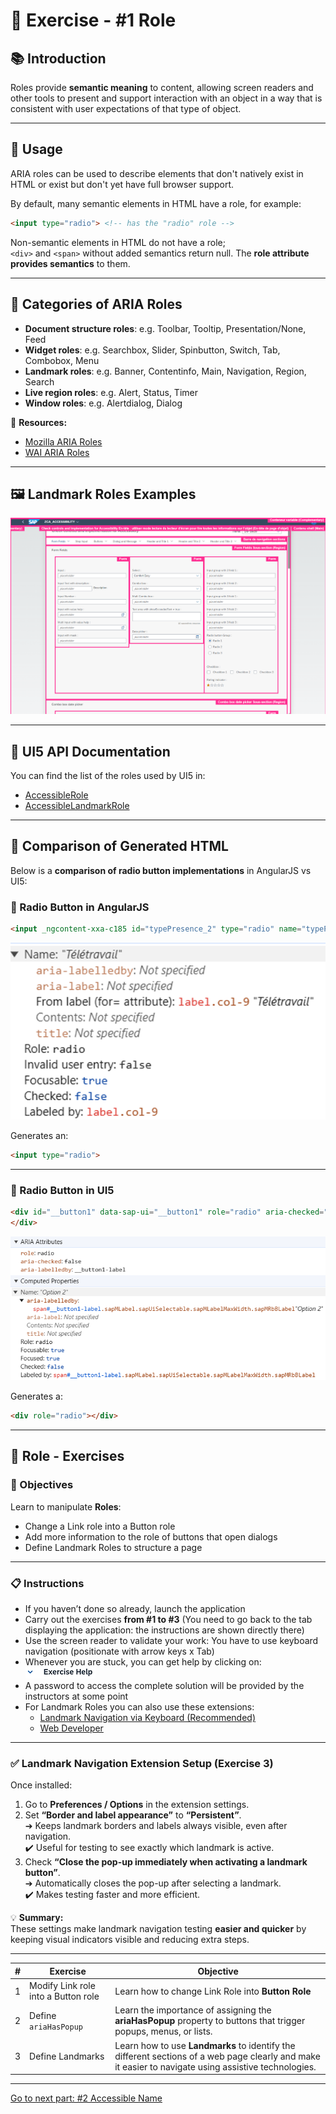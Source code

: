 
# 📝 Exercise - #1 Role

## 📚 Introduction

Roles provide **semantic meaning** to content, allowing screen readers and other tools to present and support interaction with an object in a way that is consistent with user expectations of that type of object.

---

## 🔧 Usage

ARIA roles can be used to describe elements that don't natively exist in HTML or exist but don't yet have full browser support.

By default, many semantic elements in HTML have a role, for example:

```html
<input type="radio"> <!-- has the "radio" role -->
```

Non-semantic elements in HTML do not have a role;  
`<div>` and `<span>` without added semantics return null. The **role attribute provides semantics** to them.

---

## 📂 Categories of ARIA Roles

- **Document structure roles**: e.g. Toolbar, Tooltip, Presentation/None, Feed
- **Widget roles**: e.g. Searchbox, Slider, Spinbutton, Switch, Tab, Combobox, Menu
- **Landmark roles**: e.g. Banner, Contentinfo, Main, Navigation, Region, Search
- **Live region roles**: e.g. Alert, Status, Timer
- **Window roles**: e.g. Alertdialog, Dialog

🔗 **Resources:**
- [Mozilla ARIA Roles](https://developer.mozilla.org/en-US/docs/Web/Accessibility/ARIA/Roles)
- [WAI ARIA Roles](https://www.w3.org/WAI/ARIA/apg/practices/)

---

## 🖼️ Landmark Roles Examples

![Landmark Roles Example](./images/landmark_roles_example.png)

---

## 📖 UI5 API Documentation

You can find the list of the roles used by UI5 in:

- [AccessibleRole](https://sapui5.hana.ondemand.com/1.108.39/#/api/sap.ui.core.AccessibleRole%23properties)
- [AccessibleLandmarkRole](https://sapui5.hana.ondemand.com/1.108.39/#/api/sap.ui.core.AccessibleLandmarkRole)

---

## 🔬 Comparison of Generated HTML

Below is a **comparison of radio button implementations** in AngularJS vs UI5:

### 🔹 Radio Button in AngularJS

```html
<input _ngcontent-xxa-c185 id="typePresence_2" type="radio" name="typePresenceRadio" class="ng-untouched ng-pristine ng-valid">
```
![Radio Button AngularJS](./images/angular_radio_inspector.png)

Generates an:

```html
<input type="radio">
```

---

### 🔹 Radio Button in UI5

```html
<div id="__button1" data-sap-ui="__button1" role="radio" aria-checked="false" aria-labelledby="__button1-label" tabindex="-1" class="sapMRb sapMRbHasLabel"> flex
</div>
```

![Radio Button UI5](./images/ui5_radio_inspector.png)

Generates a:

```html
<div role="radio"></div>
```

---

## 📝 Role - Exercises

### 🎯 Objectives

Learn to manipulate **Roles**:

- Change a Link role into a Button role
- Add more information to the role of buttons that open dialogs
- Define Landmark Roles to structure a page

---

### 📋 Instructions
- If you haven’t done so already, launch the application
- Carry out the exercises **from #1 to #3** (You need to go back to the tab displaying the application: the instructions are shown directly there)
- Use the screen reader to validate your work: You have to use keyboard navigation (positionate with arrow keys x Tab)
- Whenever you are stuck, you can get help by clicking on:
![Exercise Help](./images/exercise_help.png)
- A password to access the complete solution will be provided by the instructors at some point
- For Landmark Roles you can also use these extensions:
  - [Landmark Navigation via Keyboard (Recommended)](https://chromewebstore.google.com/detail/landmark-navigation-via-k/ddpokpbjopmeeiiolheejjpkonlkklgp)
  - [Web Developer](https://chromewebstore.google.com/detail/web-developer/bfbameneiokkgbdmiekhjnmfkcnldhhm)

---
 
  ### ✅ Landmark Navigation Extension Setup (Exercise 3)

Once installed:

1. Go to **Preferences / Options** in the extension settings.
2. Set **“Border and label appearance”** to **“Persistent”**.  
➔ Keeps landmark borders and labels always visible, even after navigation.  
✔️ Useful for testing to see exactly which landmark is active.
3. Check **“Close the pop-up immediately when activating a landmark button”**.  
➔ Automatically closes the pop-up after selecting a landmark.  
✔️ Makes testing faster and more efficient.

💡 **Summary:**  
These settings make landmark navigation testing **easier and quicker** by keeping visual indicators visible and reducing extra steps.

---

| # | Exercise | Objective |
|---|----------|-----------|
| 1 | Modify Link role into a Button role | Learn how to change Link Role into **Button Role** |
| 2 | Define `ariaHasPopup` | Learn the importance of assigning the **ariaHasPopup** property to buttons that trigger popups, menus, or lists. |
| 3 | Define Landmarks | Learn how to use **Landmarks** to identify the different sections of a web page clearly and make it easier to navigate using assistive technologies. |

---

[Go to next part: #2 Accessible Name](accessible_name.md)
